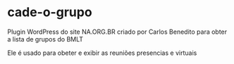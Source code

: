 # cade-o-grupo
Plugin WordPress do site NA.ORG.BR criado por Carlos Benedito para obter a lista de grupos do BMLT

Ele é usado para obeter e exibir as reuniões presencias e virtuais
